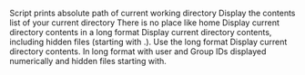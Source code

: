 Script prints absolute path of current working directory
Display the contents list of your current directory
There is no place like home
Display current directory contents in a long format
Display current directory contents, including hidden files (starting with .). Use the long format
Display current directory contents. In long format with user and Group IDs displayed numerically and hidden files starting with.
